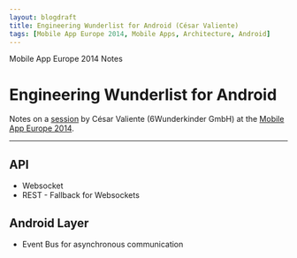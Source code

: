 ```yaml
---
layout: blogdraft
title: Engineering Wunderlist for Android (César Valiente)
tags: [Mobile App Europe 2014, Mobile Apps, Architecture, Android]
---
```


Mobile App Europe 2014 Notes

Engineering Wunderlist for Android
===
Notes on a [session](http://mobileappeurope.com/talks/engineering-wunderlist-android/ "")
by César Valiente (6Wunderkinder GmbH)
at the [Mobile App Europe 2014](http://mobileappeurope.com/).

---

## API
* Websocket
* REST - Fallback for Websockets

## Android Layer
* Event Bus for asynchronous communication
